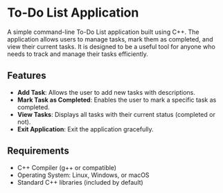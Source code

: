 # To-Do List Application

A simple command-line To-Do List application built using C++. The application allows users to manage tasks, mark them as completed, and view their current tasks. It is designed to be a useful tool for anyone who needs to track and manage their tasks efficiently.

## Features

- **Add Task**: Allows the user to add new tasks with descriptions.
- **Mark Task as Completed**: Enables the user to mark a specific task as completed.
- **View Tasks**: Displays all tasks with their current status (completed or not).
- **Exit Application**: Exit the application gracefully.

## Requirements

- C++ Compiler (g++ or compatible)
- Operating System: Linux, Windows, or macOS
- Standard C++ libraries (included by default)
